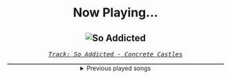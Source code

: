 <div align="center"> 
<h1>Now Playing...</h1>

![So Addicted](https://i.scdn.co/image/ab67616d00001e0230e9c0e3dbaef680f86512ac)
--
_<samp><a href="https://open.spotify.com/track/72481BV5mKDaDStZ9cTaAR">Track: So Addicted - Concrete Castles</a></samp>_

<div style="border: 1px #4B5054 solid"></div>
<details>
  <summary>
    Previous played songs
  </summary>
  <table>
    <thead>
      <tr>
        <th>
          Artist
        </th>
        <th>
          Song
        </th>
        <th>
          Link
        </th>
      </tr>
    </thead>
    <tbody>
      <tr><td>Concrete Castles</td><td>So Addicted</td><td><a href="https://open.spotify.com/track/72481BV5mKDaDStZ9cTaAR">https://open.spotify.com/track/72481BV5mKDaDStZ9cTaAR</a></td></tr><tr><td>Concrete Castles</td><td>So Addicted</td><td><a href="https://open.spotify.com/track/72481BV5mKDaDStZ9cTaAR">https://open.spotify.com/track/72481BV5mKDaDStZ9cTaAR</a></td></tr><tr><td>Concrete Castles</td><td>So Addicted</td><td><a href="https://open.spotify.com/track/72481BV5mKDaDStZ9cTaAR">https://open.spotify.com/track/72481BV5mKDaDStZ9cTaAR</a></td></tr><tr><td>The Browning</td><td>Fearless</td><td><a href="https://open.spotify.com/track/50HShZGOSa1zHFQKW0bNoS">https://open.spotify.com/track/50HShZGOSa1zHFQKW0bNoS</a></td></tr><tr><td>The Browning</td><td>Torment</td><td><a href="https://open.spotify.com/track/0AfAXNbRzM0meyxyCGvGPS">https://open.spotify.com/track/0AfAXNbRzM0meyxyCGvGPS</a></td></tr><tr><td>The Browning</td><td>End Of Existence</td><td><a href="https://open.spotify.com/track/4PsJwwJP7I7rpK1dOnZeAQ">https://open.spotify.com/track/4PsJwwJP7I7rpK1dOnZeAQ</a></td></tr><tr><td>ENMA</td><td>Königschakra</td><td><a href="https://open.spotify.com/track/1aMZNULT5x5EHC1tceVcX4">https://open.spotify.com/track/1aMZNULT5x5EHC1tceVcX4</a></td></tr><tr><td>ENMA</td><td>Badass</td><td><a href="https://open.spotify.com/track/0BcHvWdmrknSxmZxt5diht">https://open.spotify.com/track/0BcHvWdmrknSxmZxt5diht</a></td></tr><tr><td>Anbu Monastir</td><td>Dattebayo</td><td><a href="https://open.spotify.com/track/0fVgS14RhyOpQ5oGuoHbE0">https://open.spotify.com/track/0fVgS14RhyOpQ5oGuoHbE0</a></td></tr><tr><td>Anbu Monastir</td><td>Madara Uchiha Origin</td><td><a href="https://open.spotify.com/track/3otEUEkrLWszdsW8Ppi7In">https://open.spotify.com/track/3otEUEkrLWszdsW8Ppi7In</a></td></tr><tr><td>Anbu Monastir</td><td>Hokage Cypher</td><td><a href="https://open.spotify.com/track/5hGU5YvNezwlFFLUg8VKtG">https://open.spotify.com/track/5hGU5YvNezwlFFLUg8VKtG</a></td></tr><tr><td>Anbu Monastir</td><td>Akatsuki Cypher</td><td><a href="https://open.spotify.com/track/7AV11Hq9Z1mF5RPR9Ikpw6">https://open.spotify.com/track/7AV11Hq9Z1mF5RPR9Ikpw6</a></td></tr><tr><td>Sleep Token</td><td>Take Me Back To Eden</td><td><a href="https://open.spotify.com/track/2Gt7fjNlx901pPRkvBiNBZ">https://open.spotify.com/track/2Gt7fjNlx901pPRkvBiNBZ</a></td></tr><tr><td>Sleep Token</td><td>Take Me Back To Eden</td><td><a href="https://open.spotify.com/track/2Gt7fjNlx901pPRkvBiNBZ">https://open.spotify.com/track/2Gt7fjNlx901pPRkvBiNBZ</a></td></tr><tr><td>Sleep Token</td><td>Take Me Back To Eden</td><td><a href="https://open.spotify.com/track/2Gt7fjNlx901pPRkvBiNBZ">https://open.spotify.com/track/2Gt7fjNlx901pPRkvBiNBZ</a></td></tr><tr><td>Sleep Token</td><td>Take Me Back To Eden</td><td><a href="https://open.spotify.com/track/2Gt7fjNlx901pPRkvBiNBZ">https://open.spotify.com/track/2Gt7fjNlx901pPRkvBiNBZ</a></td></tr><tr><td>Sleep Token</td><td>Take Me Back To Eden</td><td><a href="https://open.spotify.com/track/2Gt7fjNlx901pPRkvBiNBZ">https://open.spotify.com/track/2Gt7fjNlx901pPRkvBiNBZ</a></td></tr><tr><td>Sleep Token</td><td>Take Me Back To Eden</td><td><a href="https://open.spotify.com/track/2Gt7fjNlx901pPRkvBiNBZ">https://open.spotify.com/track/2Gt7fjNlx901pPRkvBiNBZ</a></td></tr><tr><td>Sleep Token</td><td>Take Me Back To Eden</td><td><a href="https://open.spotify.com/track/2Gt7fjNlx901pPRkvBiNBZ">https://open.spotify.com/track/2Gt7fjNlx901pPRkvBiNBZ</a></td></tr><tr><td>Sleep Token</td><td>Take Me Back To Eden</td><td><a href="https://open.spotify.com/track/2Gt7fjNlx901pPRkvBiNBZ">https://open.spotify.com/track/2Gt7fjNlx901pPRkvBiNBZ</a></td></tr>
    </tbody>
  </table>
</details>

</div>
